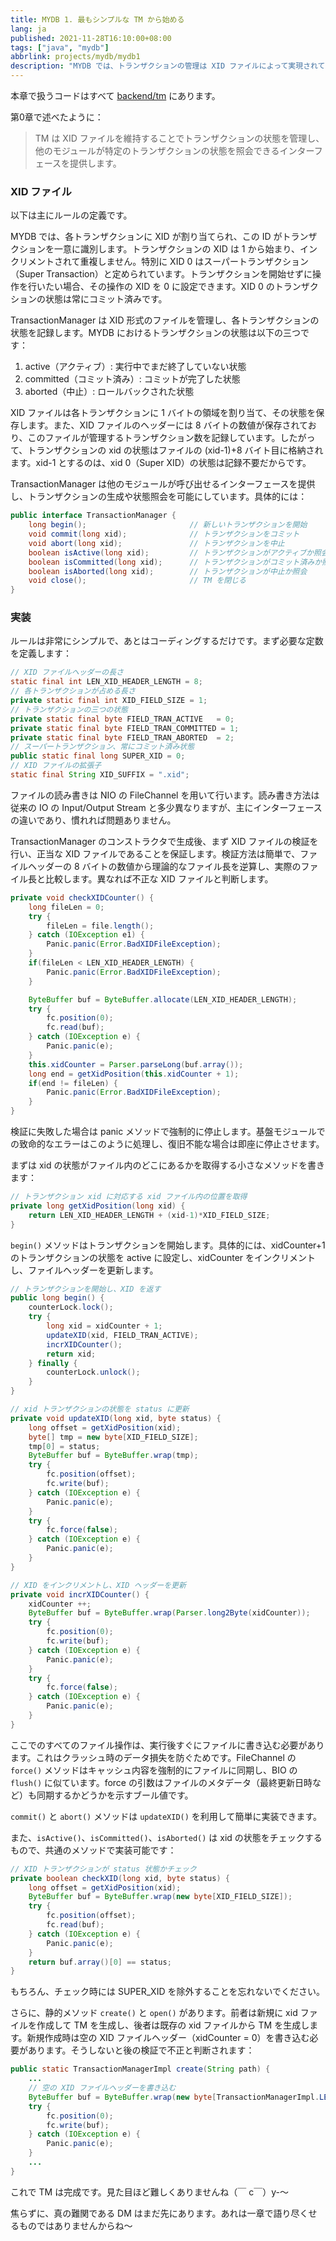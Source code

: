 ```yaml
---
title: MYDB 1. 最もシンプルな TM から始める
lang: ja
published: 2021-11-28T16:10:00+08:00
tags: ["java", "mydb"]
abbrlink: projects/mydb/mydb1
description: "MYDB では、トランザクションの管理は XID ファイルによって実現されており、各トランザクションには 1 から始まる一意の XID が割り当てられています。XID 0 はスーパートランザクションとして定義され、その状態は常にコミット済みです。TransactionManager はこのファイルを管理し、トランザクションの三つの状態（アクティブ、コミット済み、中止）を記録します。この仕組みにより、トランザクションの状態を正確に照会・管理でき、システムの安定性と信頼性の基盤を提供しています。"
---
```

本章で扱うコードはすべて [backend/tm](https://github.com/CN-GuoZiyang/MYDB/tree/master/src/main/java/top/guoziyang/mydb/backend/tm) にあります。

第0章で述べたように：

> TM は XID ファイルを維持することでトランザクションの状態を管理し、他のモジュールが特定のトランザクションの状態を照会できるインターフェースを提供します。

### XID ファイル

以下は主にルールの定義です。

MYDB では、各トランザクションに XID が割り当てられ、この ID がトランザクションを一意に識別します。トランザクションの XID は 1 から始まり、インクリメントされて重複しません。特別に XID 0 はスーパートランザクション（Super Transaction）と定められています。トランザクションを開始せずに操作を行いたい場合、その操作の XID を 0 に設定できます。XID 0 のトランザクションの状態は常にコミット済みです。

TransactionManager は XID 形式のファイルを管理し、各トランザクションの状態を記録します。MYDB におけるトランザクションの状態は以下の三つです：

1. active（アクティブ）: 実行中でまだ終了していない状態
2. committed（コミット済み）: コミットが完了した状態
3. aborted（中止）: ロールバックされた状態

XID ファイルは各トランザクションに 1 バイトの領域を割り当て、その状態を保存します。また、XID ファイルのヘッダーには 8 バイトの数値が保存されており、このファイルが管理するトランザクション数を記録しています。したがって、トランザクションの xid の状態はファイルの (xid-1)+8 バイト目に格納されます。xid-1 とするのは、xid 0（Super XID）の状態は記録不要だからです。

TransactionManager は他のモジュールが呼び出せるインターフェースを提供し、トランザクションの生成や状態照会を可能にしています。具体的には：

```java
public interface TransactionManager {
    long begin();                       // 新しいトランザクションを開始
    void commit(long xid);              // トランザクションをコミット
    void abort(long xid);               // トランザクションを中止
    boolean isActive(long xid);         // トランザクションがアクティブか照会
    boolean isCommitted(long xid);      // トランザクションがコミット済みか照会
    boolean isAborted(long xid);        // トランザクションが中止か照会
    void close();                       // TM を閉じる
}
```

### 実装

ルールは非常にシンプルで、あとはコーディングするだけです。まず必要な定数を定義します：

```java
// XID ファイルヘッダーの長さ
static final int LEN_XID_HEADER_LENGTH = 8;
// 各トランザクションが占める長さ
private static final int XID_FIELD_SIZE = 1;
// トランザクションの三つの状態
private static final byte FIELD_TRAN_ACTIVE   = 0;
private static final byte FIELD_TRAN_COMMITTED = 1;
private static final byte FIELD_TRAN_ABORTED  = 2;
// スーパートランザクション、常にコミット済み状態
public static final long SUPER_XID = 0;
// XID ファイルの拡張子
static final String XID_SUFFIX = ".xid";
```

ファイルの読み書きは NIO の FileChannel を用いて行います。読み書き方法は従来の IO の Input/Output Stream と多少異なりますが、主にインターフェースの違いであり、慣れれば問題ありません。

TransactionManager のコンストラクタで生成後、まず XID ファイルの検証を行い、正当な XID ファイルであることを保証します。検証方法は簡単で、ファイルヘッダーの 8 バイトの数値から理論的なファイル長を逆算し、実際のファイル長と比較します。異なれば不正な XID ファイルと判断します。

```java
private void checkXIDCounter() {
    long fileLen = 0;
    try {
        fileLen = file.length();
    } catch (IOException e1) {
        Panic.panic(Error.BadXIDFileException);
    }
    if(fileLen < LEN_XID_HEADER_LENGTH) {
        Panic.panic(Error.BadXIDFileException);
    }

    ByteBuffer buf = ByteBuffer.allocate(LEN_XID_HEADER_LENGTH);
    try {
        fc.position(0);
        fc.read(buf);
    } catch (IOException e) {
        Panic.panic(e);
    }
    this.xidCounter = Parser.parseLong(buf.array());
    long end = getXidPosition(this.xidCounter + 1);
    if(end != fileLen) {
        Panic.panic(Error.BadXIDFileException);
    }
}
```

検証に失敗した場合は panic メソッドで強制的に停止します。基盤モジュールでの致命的なエラーはこのように処理し、復旧不能な場合は即座に停止させます。

まずは xid の状態がファイル内のどこにあるかを取得する小さなメソッドを書きます：

```java
// トランザクション xid に対応する xid ファイル内の位置を取得
private long getXidPosition(long xid) {
    return LEN_XID_HEADER_LENGTH + (xid-1)*XID_FIELD_SIZE;
}
```

`begin()` メソッドはトランザクションを開始します。具体的には、xidCounter+1 のトランザクションの状態を active に設定し、xidCounter をインクリメントし、ファイルヘッダーを更新します。

```java
// トランザクションを開始し、XID を返す
public long begin() {
    counterLock.lock();
    try {
        long xid = xidCounter + 1;
        updateXID(xid, FIELD_TRAN_ACTIVE);
        incrXIDCounter();
        return xid;
    } finally {
        counterLock.unlock();
    }
}

// xid トランザクションの状態を status に更新
private void updateXID(long xid, byte status) {
    long offset = getXidPosition(xid);
    byte[] tmp = new byte[XID_FIELD_SIZE];
    tmp[0] = status;
    ByteBuffer buf = ByteBuffer.wrap(tmp);
    try {
        fc.position(offset);
        fc.write(buf);
    } catch (IOException e) {
        Panic.panic(e);
    }
    try {
        fc.force(false);
    } catch (IOException e) {
        Panic.panic(e);
    }
}

// XID をインクリメントし、XID ヘッダーを更新
private void incrXIDCounter() {
    xidCounter ++;
    ByteBuffer buf = ByteBuffer.wrap(Parser.long2Byte(xidCounter));
    try {
        fc.position(0);
        fc.write(buf);
    } catch (IOException e) {
        Panic.panic(e);
    }
    try {
        fc.force(false);
    } catch (IOException e) {
        Panic.panic(e);
    }
}
```

ここでのすべてのファイル操作は、実行後すぐにファイルに書き込む必要があります。これはクラッシュ時のデータ損失を防ぐためです。FileChannel の `force()` メソッドはキャッシュ内容を強制的にファイルに同期し、BIO の `flush()` に似ています。force の引数はファイルのメタデータ（最終更新日時など）も同期するかどうかを示すブール値です。

`commit()` と `abort()` メソッドは `updateXID()` を利用して簡単に実装できます。

また、`isActive()`、`isCommitted()`、`isAborted()` は xid の状態をチェックするもので、共通のメソッドで実装可能です：

```java
// XID トランザクションが status 状態かチェック
private boolean checkXID(long xid, byte status) {
    long offset = getXidPosition(xid);
    ByteBuffer buf = ByteBuffer.wrap(new byte[XID_FIELD_SIZE]);
    try {
        fc.position(offset);
        fc.read(buf);
    } catch (IOException e) {
        Panic.panic(e);
    }
    return buf.array()[0] == status;
}
```

もちろん、チェック時には SUPER\_XID を除外することを忘れないでください。

さらに、静的メソッド `create()` と `open()` があります。前者は新規に xid ファイルを作成して TM を生成し、後者は既存の xid ファイルから TM を生成します。新規作成時は空の XID ファイルヘッダー（xidCounter = 0）を書き込む必要があります。そうしないと後の検証で不正と判断されます：

```java
public static TransactionManagerImpl create(String path) {
    ...
    // 空の XID ファイルヘッダーを書き込む
    ByteBuffer buf = ByteBuffer.wrap(new byte[TransactionManagerImpl.LEN_XID_HEADER_LENGTH]);
    try {
        fc.position(0);
        fc.write(buf);
    } catch (IOException e) {
        Panic.panic(e);
    }
    ...
}
```

これで TM は完成です。見た目ほど難しくありませんね（￣ c￣）y-～

焦らずに、真の難関である DM はまだ先にあります。あれは一章で語り尽くせるものではありませんからね〜